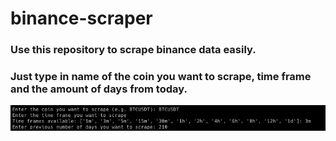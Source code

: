 # binance-scraper

### Use this repository to scrape binance data easily.
### Just type in name of the coin you want to scrape, time frame and the amount of days from today.

![alt text](images/terminal_commands.png)